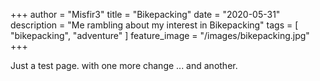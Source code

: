 +++
author = "Misfir3"
title = "Bikepacking"
date = "2020-05-31"
description = "Me rambling about my interest in Bikepacking"
tags = [
    "bikepacking",
	"adventure"
]
feature_image = "/images/bikepacking.jpg"
+++

Just a test page. with one more change ... and another.
